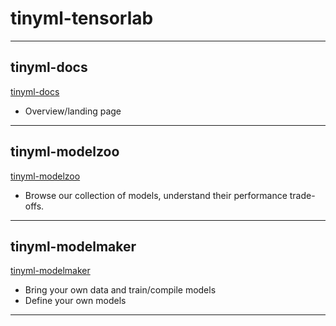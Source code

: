 # tinyml-tensorlab

<hr>

## tinyml-docs
[tinyml-docs](tinyml-docs)
- Overview/landing page

<hr>

## tinyml-modelzoo
[tinyml-modelzoo](tinyml-modelzoo)
- Browse our collection of models, understand their performance trade-offs.

<hr>

## tinyml-modelmaker
[tinyml-modelmaker](tinyml-modelmaker)
- Bring your own data and train/compile models
- Define your own models

<hr>
